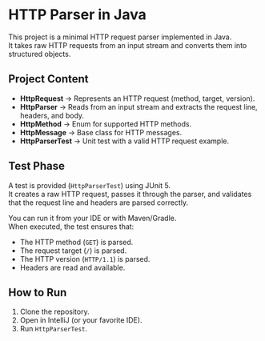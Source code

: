 # HTTP Parser in Java

This project is a minimal HTTP request parser implemented in Java.  
It takes raw HTTP requests from an input stream and converts them into structured objects.

## Project Content

- **HttpRequest** → Represents an HTTP request (method, target, version).
- **HttpParser** → Reads from an input stream and extracts the request line, headers, and body.
- **HttpMethod** → Enum for supported HTTP methods.
- **HttpMessage** → Base class for HTTP messages.
- **HttpParserTest** → Unit test with a valid HTTP request example.

## Test Phase

A test is provided (`HttpParserTest`) using JUnit 5.  
It creates a raw HTTP request, passes it through the parser, and validates that the request line and headers are parsed correctly.

You can run it from your IDE or with Maven/Gradle.  
When executed, the test ensures that:

- The HTTP method (`GET`) is parsed.
- The request target (`/`) is parsed.
- The HTTP version (`HTTP/1.1`) is parsed.
- Headers are read and available.

## How to Run

1. Clone the repository.
2. Open in IntelliJ (or your favorite IDE).
3. Run `HttpParserTest`.

